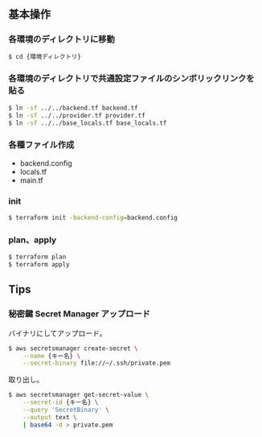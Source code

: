 ## 基本操作

### 各環境のディレクトリに移動
```sh
$ cd {環境ディレクトリ}
```

### 各環境のディレクトリで共通設定ファイルのシンボリックリンクを貼る
```sh
$ ln -sf ../../backend.tf backend.tf
$ ln -sf ../../provider.tf provider.tf
$ ln -sf ../../base_locals.tf base_locals.tf
```

### 各種ファイル作成
- backend.config
- locals.tf
- main.tf

### init
```sh
$ terraform init -backend-config=backend.config
```

### plan、apply
```sh
$ terraform plan
$ terraform apply
```

## Tips

### 秘密鍵 Secret Manager アップロード
バイナリにしてアップロード。
```sh
$ aws secretsmanager create-secret \
    --name {キー名} \
    --secret-binary file://~/.ssh/private.pem
```
取り出し。
```sh
$ aws secretsmanager get-secret-value \
    --secret-id {キー名} \
    --query 'SecretBinary' \
    --output text \
    | base64 -d > private.pem
```

